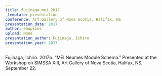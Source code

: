 ```yaml
---
title: fujinaga_mei_2017
_template: presentation
conference: Art Gallery of Nova Scotia, Halifax, NS
presentation_date: 2017
author: ehopkins
upload: None
presentation_author: Fujinaga, Ichiro
presentation_year: 2017
---
```

Fujinaga, Ichiro. 2017b. “MEI Neumes Module Schema.” Presented at the Workshop on SIMSSA XIII, Art Gallery of Nova Scotia, Halifax, NS, September 22.
